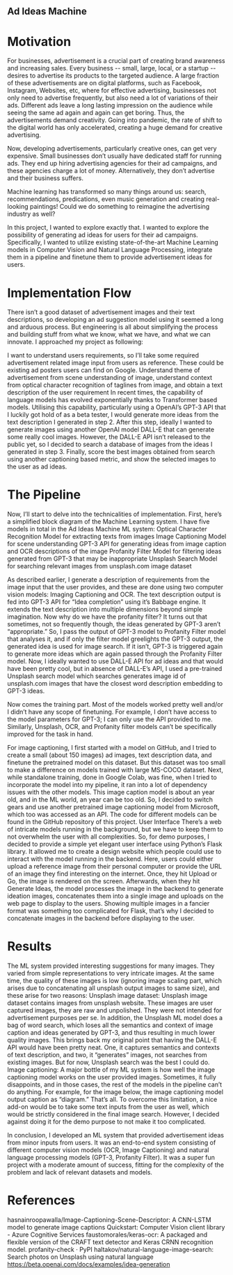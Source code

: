 ## Ad Ideas Machine

# Motivation
For businesses, advertisement is a crucial part of creating brand awareness and increasing sales. Every business -- small, large, local, or a startup -- desires to advertise its products to the targeted audience. A large fraction of these advertisements are on digital platforms, such as Facebook, Instagram, Websites, etc, where for effective advertising, businesses not only need to advertise frequently, but also need a lot of variations of their ads. Different ads leave a long lasting impression on the audience while seeing the same ad again and again can get boring. Thus, the advertisements demand creativity. Going into pandemic, the rate of shift to the digital world has only accelerated, creating a huge demand for creative advertising. 

Now, developing advertisements, particularly creative ones, can get very expensive. Small businesses don’t usually have dedicated staff for running ads. They end up hiring advertising agencies for their ad campaigns, and these agencies charge a lot of money. Alternatively, they don’t advertise and their business suffers. 

Machine learning has transformed so many things around us: search, recommendations, predications, even music generation and creating real-looking paintings! Could we do something to reimagine the advertising industry as well?

In this project, I wanted to explore exactly that. I wanted to explore the possibility of generating ad ideas for users for their ad campaigns. Specifically, I wanted to utilize existing state-of-the-art Machine Learning models in Computer Vision and Natural Language Processing, integrate them in a pipeline and finetune them to provide advertisement ideas for users. 


# Implementation Flow 
There isn’t a good dataset of advertisement images and their text descriptions, so developing an ad suggestion model using it seemed a long and arduous process. But engineering is all about simplifying the process and building stuff from what we know, what we have, and what we can innovate. I approached my project as following:

I want to understand users requirements, so I’ll take some required advertisement related image input from users as reference. These could be existing ad posters users can find on Google. 
Understand theme of advertisement from scene understanding of image, understand context from optical character recognition of taglines from image, and obtain a text description of the user requirement
 In recent times, the capability of language models has evolved exponentially thanks to Transformer based models. Utilising this capability, particularly using a OpenAI’s GPT-3 API that I luckily got hold of as a beta tester, I would generate more ideas from the text description I generated in step 2. 
After this step, ideally I wanted to generate images using another OpenAI model DALL-E that can generate some really cool images. However, the DALL-E API isn’t released to the public yet, so I decided to search a database of images from the ideas I generated in step 3. 
Finally, score the best images obtained from search using another captioning based metric, and show the selected images to the user as ad ideas. 


# The Pipeline
Now, I’ll start to delve into the technicalities of implementation. First, here’s a simplified block diagram of the Machine Learning system. 
I have five models in total in the Ad Ideas Machine ML system:
Optical Character Recognition Model for extracting texts from images
Image Captioning Model for scene understanding
GPT-3 API for generating ideas from image caption and OCR descriptions of the image
Profanity Filter Model for filtering ideas generated from GPT-3 that may be inappropriate 
Unsplash Search Model for searching relevant images from unsplash.com image dataset

As described earlier, I generate a description of requirements from the image input that the user provides, and these are done using two computer vision models: Imaging Captioning and OCR. The text description output is fed into GPT-3 API for “Idea completion” using it’s Babbage engine. It extends the text description into multiple dimensions beyond simple imagination. Now why do we have the profanity filter? It turns out that sometimes, not so frequently though, the ideas generated by GPT-3 aren’t “appropriate.” So, I pass the output of GPT-3 model to Profanity Filter model that analyses it, and if only the filter model greelights the GPT-3 output, the generated idea is used for image search. If it isn’t, GPT-3 is triggered again to generate more ideas which are again passed through the Profanity Filter model. 
Now, I ideally wanted to use DALL-E API for ad ideas and that would have been pretty cool, but in absence of DALL-E’s API, I used a pre-trained Unsplash search model which searches generates image id of unsplash.com images that have the closest word description embedding to GPT-3 ideas. 

Now comes the training part. Most of the models worked pretty well and/or I didn’t have any scope of finetuning. For example, I don’t have access to the model parameters for GPT-3; I can only use the API provided to me. Similarly, Unsplash, OCR, and Profanity filter models can’t be specifically improved for the task in hand.

For image captioning, I first started with a model on GitHub, and I tried to create a small (about 150 images) ad images, text description data, and finetune the pretrained model on this dataset. But this dataset was too small to make a difference on models trained with large MS-COCO dataset. Next, while standalone training, done in Google Colab, was fine, when I tried to incorporate the model into my pipeline, it ran into a lot of dependency issues with the other models. This image caption model is about an year old, and in the ML world, an year can be too old. So, I decided to switch gears and use another pretrained image captioning model from Microsoft, which too was accessed as an API. The code for different models can be found in the GitHub repository of this project. 
User Interface
There’s a web of intricate models running in the background, but we have to keep them to not overwhelm the user with all complexities. So, for demo purposes, I decided to provide a simple yet elegant user interface using Python’s Flask library. It allowed me to create a design website which people could use to interact with the model running in the backend. Here, users could either upload a reference image from their personal computer or provide the URL of an image they find interesting on the internet. Once, they hit Upload or Go, the image is rendered on the screen. Afterwards, when they hit Generate Ideas, the model processes the image in the backend to generate ideation images, concatenates them into a single image and uploads on the web page to display to the users. Showing multiple images in a fancier format was something too complicated for Flask, that’s why I decided to concatenate images in the backend before displaying to the user.  


# Results
The ML system provided interesting suggestions for many images. They varied from simple representations to very intricate images. At the same time, the quality of these images is low (ignoring image scaling part, which arises due to concatenating all unsplash output images to same size), and these arise for two reasons:
Unsplash image dataset: Unsplash image dataset contains images from unsplash website. These images are user captured images, they are raw and unpolished. They were not intended for advertisement purposes per se. 
In addition, the Unsplash ML model does a bag of word search, which loses all the semantics and context of image caption and ideas generated by GPT-3, and thus resulting in much lower quality images. 
This brings back my original point that having the DALL-E API would have been pretty neat. One, it captures semantics and contexts of text description, and two, it “generates” images, not searches from existing images. But for now, Unsplash search was the best I could do.
Image captioning: A major bottle of my ML system is how well the image captioning model works on the user provided images. Sometimes, it fully disappoints, and in those cases, the rest of the models in the pipeline can’t do anything. For example, for the image below, the image captioning model output caption as “diagram.” That’s all. 
To overcome this limitation, a nice add-on would be to take some text inputs from the user as well, which would be strictly considered in the final image search. However, I decided against doing it for the demo purpose to not make it too complicated.

In conclusion, I developed an ML system that provided advertisement ideas from minor inputs from users. It was an end-to-end system consisting of different computer vision models (OCR, Image Captioning) and natural language processing models (GPT-3, Profanity Filter). It was a super fun project with a moderate amount of success, fitting for the complexity of the problem and lack of relevant datasets and models. 


# References
hasnainroopawalla/Image-Captioning-Scene-Descriptor: A CNN-LSTM model to generate image captions 
Quickstart: Computer Vision client library - Azure Cognitive Services
faustomorales/keras-ocr: A packaged and flexible version of the CRAFT text detector and Keras CRNN recognition model.
profanity-check · PyPI
haltakov/natural-language-image-search: Search photos on Unsplash using natural language 
https://beta.openai.com/docs/examples/idea-generation
